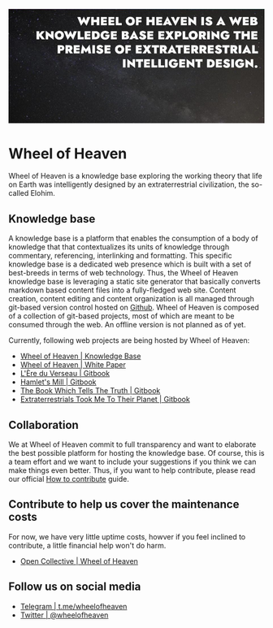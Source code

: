 ![wheel-of-heaven-banner](https://github.com/wheelofheaven/.github/blob/main/profile/static/wheel-of-heaven-banner.jpg)

# Wheel of Heaven

Wheel of Heaven is a knowledge base exploring the working theory that life on Earth was intelligently designed by an extraterrestrial civilization, the so-called Elohim.

## Knowledge base

A knowledge base is a platform that enables the consumption of a body of knowledge that that contextualizes its units of knowledge through commentary, referencing, interlinking and formatting. This specific knowledge base is a dedicated web presence which is built with a set of best-breeds in terms of web technology. Thus, the Wheel of Heaven knowledge base is leveraging a static site generator that basically converts markdown based content files into a fully-fledged web site. Content creation, content editing and content organization is all managed through git-based version control hosted on [Github](https://github.com). Wheel of Heaven is composed of a collection of git-based projects, most of which are meant to be consumed through the web. An offline version is not planned as of yet.

Currently, following web projects are being hosted by Wheel of Heaven:

- [Wheel of Heaven | Knowledge Base](https://www.wheelofheaven.io/)
- [Wheel of Heaven | White Paper](https://github.com/wheelofheaven/.github/blob/main/profile/WHITEPAPER.md)
- [L'Ère du Verseau | Gitbook](https://wheelofheaven.github.io/sendy-l-ere-du-verseau/)
- [Hamlet's Mill | Gitbook](https://wheelofheaven.github.io/de-santillana-von-dechend-hamlets-mill/)
- [The Book Which Tells The Truth | Gitbook](https://wheelofheaven.github.io/rael-one-the-book-which-tells-the-truth/)
- [Extraterrestrials Took Me To Their Planet | Gitbook](https://wheelofheaven.github.io/rael-two-extraterrestrials-took-me-to-their-planet/)

## Collaboration

We at Wheel of Heaven commit to full transparency and want to elaborate the best possible platform for hosting the knowledge base. Of course, this is a team effort and we want to include your suggestions if you think we can make things even better. Thus, if you want to help contribute, please read our official [How to contribute](https://github.com/wheelofheaven/site/blob/main/CONTRIBUTE.md) guide.

## Contribute to help us cover the maintenance costs

For now, we have very little uptime costs, howver if you feel inclined to contribute, a little financial help won't do harm.

- [Open Collective | Wheel of Heaven](https://opencollective.com/wheelofheaven)

## Follow us on social media

- [Telegram | t.me/wheelofheaven](https://t.me/wheelofheaven)
- [Twitter | @wheelofheaven](https://twitter.com/wheelofheaven)
